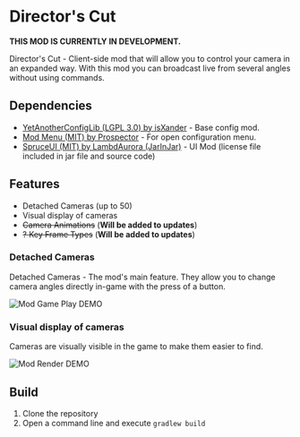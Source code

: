 # Director's Cut

**THIS MOD IS CURRENTLY IN DEVELOPMENT.**

Director's Cut - Client-side mod that will allow you to control your camera in an expanded way. 
With this mod you can broadcast live from several angles without using commands.

## Dependencies
- [YetAnotherConfigLib (LGPL 3.0) by isXander](https://github.com/isXander/YetAnotherConfigLib) - Base config mod.
- [Mod Menu (MIT) by Prospector](https://github.com/TerraformersMC/ModMenu) - For open configuration menu.
- [SpruceUI (MIT) by LambdAurora (JarInJar)](https://github.com/LambdAurora/SpruceUI) - UI Mod (license file included in jar file and source code)

## Features
- Detached Cameras (up to 50)
- Visual display of cameras
- ~~Camera Animations~~ (**Will be added to updates**)
- ~~? Key Frame Types~~ (**Will be added to updates**)

### Detached Cameras
Detached Cameras - The mod's main feature. 
They allow you to change camera angles directly in-game with the press of a button.

![Mod Game Play DEMO](https://media0.giphy.com/media/v1.Y2lkPTc5MGI3NjExbTFyMHU2cmZ2cndzcWx1b3Q4cGlsc2oyMnBidm01OGo0ZTZrNHE2MSZlcD12MV9pbnRlcm5hbF9naWZfYnlfaWQmY3Q9Zw/DteLk4xr7ELy0wFgG3/giphy.gif)

### Visual display of cameras
Cameras are visually visible in the game to make them easier to find.

![Mod Render DEMO](https://i.imgur.com/YldWJ6t.gif)

## Build
1. Clone the repository
2. Open a command line and execute ```gradlew build```